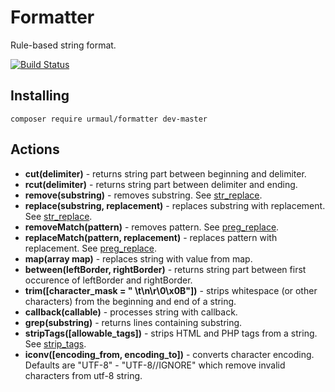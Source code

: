 # Formatter

Rule-based string format.

[![Build Status](https://travis-ci.org/urmaul/url.svg)](https://travis-ci.org/urmaul/formatter)

## Installing

``
composer require urmaul/formatter dev-master
``

## Actions

* **cut(delimiter)** - returns string part between beginning and delimiter.
* **rcut(delimiter)** - returns string part between delimiter and ending.
* **remove(substring)** - removes substring. See [str_replace](http://www.php.net/manual/en/function.str-replace.php).
* **replace(substring, replacement)** - replaces substring with replacement. See [str_replace](http://www.php.net/manual/en/function.str-replace.php).
* **removeMatch(pattern)** - removes pattern. See [preg_replace](http://www.php.net/manual/en/function.preg-replace.php).
* **replaceMatch(pattern, replacement)** - replaces pattern with replacement. See [preg_replace](http://www.php.net/manual/en/function.preg-replace.php).
* **map(array map)** - replaces string with value from map.
* **between(leftBorder, rightBorder)** - returns string part between first occurence of leftBorder and rightBorder.
* **trim([character_mask = " \t\n\r\0\x0B"])** - strips whitespace (or other characters) from the beginning and end of a string.
* **callback(callable)** - processes string with callback.
* **grep(substring)** - returns lines containing substring.
* **stripTags([allowable_tags])** - strips HTML and PHP tags from a string. See [strip_tags](http://www.php.net/manual/en/function.strip-tags.php).
* **iconv([encoding_from, encoding_to])** - converts character encoding. Defaults are "UTF-8" - "UTF-8//IGNORE" which remove invalid characters from utf-8 string.
